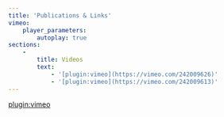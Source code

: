 ```yaml
---
title: 'Publications & Links'
vimeo:
    player_parameters:
        autoplay: true
sections:
    -
        title: Videos
        text:
            - '[plugin:vimeo](https://vimeo.com/242009626)'
            - '[plugin:vimeo](https://vimeo.com/242009613)'
---
```


[plugin:vimeo](https://vimeo.com/242009613)